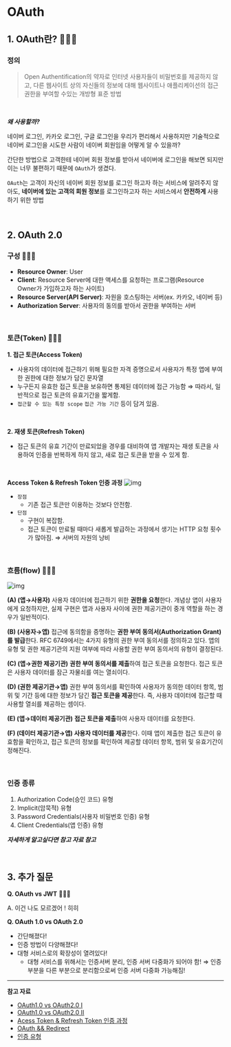 # OAuth
## 1. OAuth란? 🌟🌟🌟
### 정의 
> Open Authentification의 약자로 인터넷 사용자들이 비밀번호를 제공하지 않고, 다른 웹사이트 상의 자신들의 정보에 대해 웹사이트나 애플리케이션의 접근 권한을 부여할 수있는 개방형 표준 방법

<br>

_**왜 사용할까?**_

네이버 로그인, 카카오 로그인, 구글 로그인을 우리가 편리해서 사용하지만 기술적으로 네이버 로그인을 시도한 사람이 네이버 회원임을 어떻게 알 수 있을까?

간단한 방법으로 고객한테 네이버 회원 정보를 받아서 네이버에 로그인을 해보면 되지만 이는 너무 불편하기 때문에 `OAuth`가 생겼다.

`OAuth`는 고객이 자신의 네이버 회원 정보를 로그인 하고자 하는 서비스에 알려주지 않아도, **네이버에 있는 고객의 회원 정보**를 로그인하고자 하는 서비스에서 **안전하게** 사용하기 위한 방법

<br>

## 2. OAuth 2.0 
### 구성 🌟🌟🌟
* **Resource Owner**: User
* **Client**: Resource Server에 대한 액세스를 요청하는 프로그램(Resource Owner가 가입하고자 하는 사이트)
* **Resource Server(API Server)**: 자원을 호스팅하는 서버(ex. 카카오, 네이버 등)
* **Authorization Server**: 사용자의 동의를 받아서 권한을 부여하는 서버
<br>

### 토큰(Token) 🌟🌟🌟
**1. 접근 토큰(Access Token)**
* 사용자의 데이터에 접근하기 위해 필요한 자격 증명으로서 사용자가 특정 앱에 부여한 권한에 대한 정보가 담긴 문자열
* 누구든지 유효한 접근 토큰을 보유하면 통제된 데이터에 접근 가능함 ⇒ 따라서, 일반적으로 접근 토큰의 유효기간을 짧게함. 
* `접근할 수 있는 특정 scope` `접근 가능 기간` 등이 담겨 있음.
<br>

**2. 재생 토큰(Refresh Token)** 
* 접근 토큰의 유효 기간이 만료되었을 경우를 대비하여 앱 개발자는 재생 토큰을 사용하여 인증을 반복하게 하지 않고, 새로 접근 토큰을 받을 수 있게 함.
<br>

**Access Token & Refresh Token 인증 과정**
![img](https://img1.daumcdn.net/thumb/R1280x0/?scode=mtistory2&fname=https%3A%2F%2Ft1.daumcdn.net%2Fcfile%2Ftistory%2F99DB8C475B5CA1C936)

* `장점`
	* 기존 접근 토큰만 이용하는 것보다 안전함.
* `단점`
	* 구현이 복잡함.
	* 접근 토큰이 만료될 때마다 새롭게 발급하는 과정에서 생기는 HTTP 요청 횟수가 많아짐. ⇒ 서버의 자원의 낭비
<br>

### 흐름(flow) 🌟🌟🌟
![img](https://media.vlpt.us/images/denmark-choco/post/265bf6a1-e4e9-4b91-a8ab-d08570e553e3/%E1%84%89%E1%85%B3%E1%84%8F%E1%85%B3%E1%84%85%E1%85%B5%E1%86%AB%E1%84%89%E1%85%A3%E1%86%BA%202020-08-03%20%E1%84%8B%E1%85%A9%E1%84%8C%E1%85%A5%E1%86%AB%206.30.14.png)

**(A) (앱→사용자)** 사용자 데이터에 접근하기 위한  **권한을 요청**한다. 개념상 앱이 사용자에게 요청하지만, 실제 구현은 앱과 사용자 사이에 권한 제공기관이 중개 역할을 하는 경우가 일반적이다.

**(B) (사용자→앱)**  접근에 동의함을 증명하는  **권한 부여 동의서(Authorization Grant)를 발급**한다. RFC 6749에서는 4가지 유형의 권한 부여 동의서를 정의하고 있다. 앱의 유형 및 권한 제공기관의 지원 여부에 따라 사용할 권한 부여 동의서의 유형이 결정된다.

**(C) (앱→권한 제공기관)**  **권한 부여 동의서를 제출**하여 접근 토큰을 요청한다. 접근 토큰은 사용자 데이터를 잠근 자물쇠를 여는 열쇠이다.

**(D) (권한 제공기관→앱)** 권한 부여 동의서를 확인하여 사용자가 동의한 데이터 항목, 범위 및 기간 등에 대한 정보가 담긴  **접근 토큰을 제공**한다. 즉, 사용자 데이터에 접근할 때 사용할 열쇠를 제공하는 셈이다.

**(E) (앱→데이터 제공기관)**  **접근 토큰을 제출**하여 사용자 데이터를 요청한다.

**(F) (데이터 제공기관→앱) 사용자 데이터를 제공**한다. 이때 앱이 제출한 접근 토큰이 유효함을 확인하고, 접근 토큰의 정보를 확인하여 제공할 데이터 항목, 범위 및 유효기간이 정해진다.

<br>

### 인증 종류
1. Authorization Code(승인 코드) 유형
2. Implicit(암묵적) 유형
3. Password Credentials(사용자 비밀번호 인증) 유형
4. Client Credentials(앱 인증) 유형

_**자세하게 알고싶다면 참고 자료 참고**_

<br>

## 3. 추가 질문
**Q. OAuth vs JWT** 🌟🌟🌟

A. 이건 나도 모르겠어 ! 히히

**Q. OAuth 1.0 vs OAuth 2.0**
* 간단해졌다! 
* 인증 방법이 다양해졌다!
* 대형 서비스로의 확장성이 열려있다!
	* 대형 서비스를 위해서는 인증서버 분리, 인증 서버 다중화가 되어야 함! 
	⇒ 인증부분을 다른 부분으로 분리함으로써 인증 서버 다중화 가능해짐!


---
**참고 자료**
* [OAuth1.0 vs OAuth2.0 I](https://velog.io/@devsh/OAuth-2.0-%EC%97%90-%EB%8C%80%ED%95%98%EC%97%AC)
* [OAuth1.0 vs OAuth2.0 II](https://berrrrr.github.io/programming/2019/11/03/oauth1-vs-oauth2/)
* [Acess Token & Refresh Token 인증 과정](https://velog.io/@daybreak/Access-Token-Refresh-Token)
* [OAuth && Redirect](https://velog.io/@undefcat/OAuth-2.0-%EA%B0%84%EB%8B%A8%EC%A0%95%EB%A6%AC)
* [인증 유형](http://www.2e.co.kr/news/articleView.html?idxno=208594)
